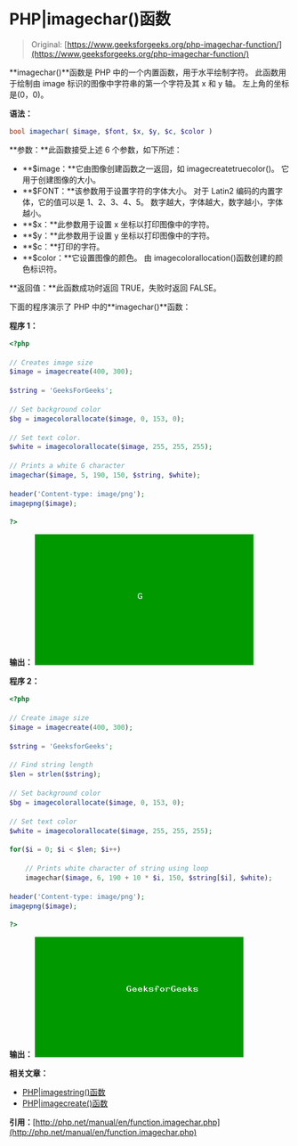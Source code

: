 # PHP|imagechar()函数

> Original: [https://www.geeksforgeeks.org/php-imagechar-function/](https://www.geeksforgeeks.org/php-imagechar-function/)

**imagechar()**函数是 PHP 中的一个内置函数，用于水平绘制字符。 此函数用于绘制由 image 标识的图像中字符串的第一个字符及其 x 和 y 轴。 左上角的坐标是(0，0)。

**语法：**

```php
bool imagechar( $image, $font, $x, $y, $c, $color )
```

**参数：**此函数接受上述 6 个参数，如下所述：

*   **$image：**它由图像创建函数之一返回，如 imagecreatetruecolor()。 它用于创建图像的大小。
*   **$FONT：**该参数用于设置字符的字体大小。 对于 Latin2 编码的内置字体，它的值可以是 1、2、3、4、5。 数字越大，字体越大，数字越小，字体越小。
*   **$x：**此参数用于设置 x 坐标以打印图像中的字符。
*   **$y：**此参数用于设置 y 坐标以打印图像中的字符。
*   **$c：**打印的字符。
*   **$color：**它设置图像的颜色。 由 imagecolorallocation()函数创建的颜色标识符。

**返回值：**此函数成功时返回 TRUE，失败时返回 FALSE。

下面的程序演示了 PHP 中的**imagechar()**函数：

**程序 1：**

```php
<?php

// Creates image size
$image = imagecreate(400, 300);

$string = 'GeeksForGeeks';

// Set background color
$bg = imagecolorallocate($image, 0, 153, 0);

// Set text color.
$white = imagecolorallocate($image, 255, 255, 255);

// Prints a white G character
imagechar($image, 5, 190, 150, $string, $white);

header('Content-type: image/png');
imagepng($image);

?>
```

**输出：**
![image](img/6232acdd72c54bdad12c6db314e80d77.png)

**程序 2：**

```php
<?php

// Create image size
$image = imagecreate(400, 300);

$string = 'GeeksforGeeks';

// Find string length
$len = strlen($string);

// Set background color
$bg = imagecolorallocate($image, 0, 153, 0);

// Set text color
$white = imagecolorallocate($image, 255, 255, 255);

for($i = 0; $i < $len; $i++)

    // Prints white character of string using loop
    imagechar($image, 6, 190 + 10 * $i, 150, $string[$i], $white);

header('Content-type: image/png');
imagepng($image);

?>
```

**输出：**
![image](img/52b39b4abbf3310f7ee324e7c49fed10.png)

**相关文章：**

*   [PHP|imagestring()函数](https://www.geeksforgeeks.org/php-imagestring-function/)
*   [PHP|imagecreate()函数](https://www.geeksforgeeks.org/php-imagecreate-function/)

**引用：**[http://php.net/manual/en/function.imagechar.php](http://php.net/manual/en/function.imagechar.php)